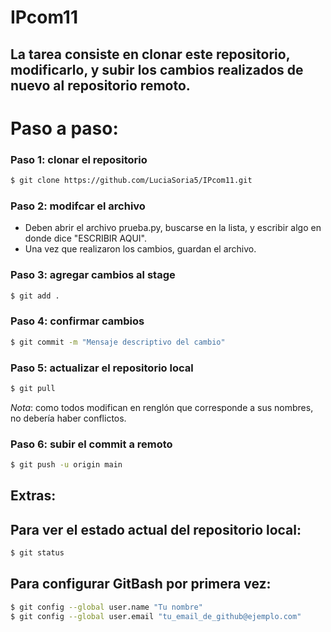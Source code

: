 # IPcom11

La tarea consiste en clonar este repositorio, modificarlo, y subir los cambios realizados de nuevo al repositorio remoto.
---

# Paso a paso:
### Paso 1: clonar el repositorio
```bash
$ git clone https://github.com/LuciaSoria5/IPcom11.git
```

### Paso 2: modifcar el archivo
- Deben abrir el archivo prueba.py, buscarse en la lista, y escribir algo en donde dice "ESCRIBIR AQUI".
- Una vez que realizaron los cambios, guardan el archivo.

### Paso 3: agregar cambios al stage
```bash
$ git add .
```

### Paso 4: confirmar cambios
```bash
$ git commit -m "Mensaje descriptivo del cambio"
```

### Paso 5: actualizar el repositorio local
```bash
$ git pull
```
_Nota_: como todos modifican en renglón que corresponde a sus nombres, no debería haber conflictos.

### Paso 6: subir el commit a remoto
```bash
$ git push -u origin main
```

## Extras:
## Para ver el estado actual del repositorio local:
```bash
$ git status
```
## Para configurar GitBash por primera vez:
```bash
$ git config --global user.name "Tu nombre"
$ git config --global user.email "tu_email_de_github@ejemplo.com"
```
